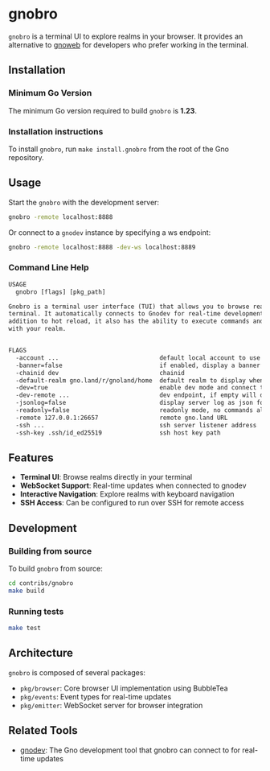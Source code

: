 # gnobro

`gnobro` is a terminal UI to explore realms in your browser. It provides an
alternative to [gnoweb](../../gno.land/cmd/gnoweb) for developers who prefer
working in the terminal.

## Installation

### Minimum Go Version

The minimum Go version required to build `gnobro` is **1.23**.

### Installation instructions

To install `gnobro`, run `make install.gnobro` from the root of the Gno
repository.

## Usage

Start the `gnobro` with the development server:

```sh
gnobro -remote localhost:8888
```

Or connect to a `gnodev` instance by specifying a ws endpoint:

```sh
gnobro -remote localhost:8888 -dev-ws localhost:8889
```

### Command Line Help

[embedmd]:# (.tmp/gnobro-usage.txt)
```txt
USAGE
  gnobro [flags] [pkg_path]

Gnobro is a terminal user interface (TUI) that allows you to browse realms within your
terminal. It automatically connects to Gnodev for real-time development. In
addition to hot reload, it also has the ability to execute commands and interact
with your realm.


FLAGS
  -account ...                            default local account to use
  -banner=false                           if enabled, display a banner
  -chainid dev                            chainid
  -default-realm gno.land/r/gnoland/home  default realm to display when gnobro starts and no argument is provided
  -dev=true                               enable dev mode and connect to gnodev for realtime update
  -dev-remote ...                         dev endpoint, if empty will default to `ws://<target>:8888`
  -jsonlog=false                          display server log as json format
  -readonly=false                         readonly mode, no commands allowed
  -remote 127.0.0.1:26657                 remote gno.land URL
  -ssh ...                                ssh server listener address
  -ssh-key .ssh/id_ed25519                ssh host key path

```

## Features

- **Terminal UI**: Browse realms directly in your terminal
- **WebSocket Support**: Real-time updates when connected to gnodev
- **Interactive Navigation**: Explore realms with keyboard navigation
- **SSH Access**: Can be configured to run over SSH for remote access

## Development

### Building from source

To build `gnobro` from source:

```sh
cd contribs/gnobro
make build
```

### Running tests

```sh
make test
```

## Architecture

`gnobro` is composed of several packages:

- `pkg/browser`: Core browser UI implementation using BubbleTea
- `pkg/events`: Event types for real-time updates
- `pkg/emitter`: WebSocket server for browser integration

## Related Tools

- [gnodev](../gnodev): The Gno development tool that gnobro can connect to for
  real-time updates
